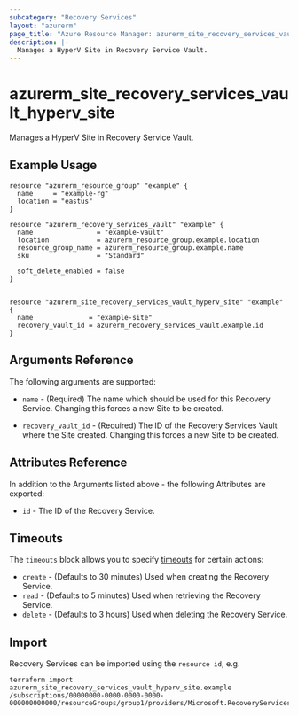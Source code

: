 ```yaml
---
subcategory: "Recovery Services"
layout: "azurerm"
page_title: "Azure Resource Manager: azurerm_site_recovery_services_vault_hyperv_site"
description: |-
  Manages a HyperV Site in Recovery Service Vault.
---
```


# azurerm_site_recovery_services_vault_hyperv_site

Manages a HyperV Site in Recovery Service Vault.

## Example Usage

```hcl
resource "azurerm_resource_group" "example" {
  name     = "example-rg"
  location = "eastus"
}

resource "azurerm_recovery_services_vault" "example" {
  name                = "example-vault"
  location            = azurerm_resource_group.example.location
  resource_group_name = azurerm_resource_group.example.name
  sku                 = "Standard"

  soft_delete_enabled = false
}


resource "azurerm_site_recovery_services_vault_hyperv_site" "example" {
  name              = "example-site"
  recovery_vault_id = azurerm_recovery_services_vault.example.id
}
```

## Arguments Reference

The following arguments are supported:

* `name` - (Required) The name which should be used for this Recovery Service. Changing this forces a new Site to be created.

* `recovery_vault_id` - (Required) The ID of the Recovery Services Vault where the Site created. Changing this forces a new Site to be created.

## Attributes Reference

In addition to the Arguments listed above - the following Attributes are exported: 

* `id` - The ID of the Recovery Service.

## Timeouts

The `timeouts` block allows you to specify [timeouts](https://www.terraform.io/language/resources/syntax#operation-timeouts) for certain actions:

* `create` - (Defaults to 30 minutes) Used when creating the Recovery Service.
* `read` - (Defaults to 5 minutes) Used when retrieving the Recovery Service.
* `delete` - (Defaults to 3 hours) Used when deleting the Recovery Service.

## Import

Recovery Services can be imported using the `resource id`, e.g.

```shell
terraform import azurerm_site_recovery_services_vault_hyperv_site.example /subscriptions/00000000-0000-0000-0000-000000000000/resourceGroups/group1/providers/Microsoft.RecoveryServices/vaults/vault1/replicationFabrics/fabric1
```
